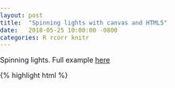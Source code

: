 ```yaml
---
layout: post
title:  "Spinning lights with canvas and HTML5"
date:   2018-05-25 10:00:00 -0800
categories: R rcorr knitr
---
```


Spinning lights. Full example [here](/examples/spinning_lights)

{% highlight html %}
<!DOCTYPE HTML>
<html>
  <head>
    <style>
      body {
        margin: 0px;
        padding: 0px;
      }
    </style>
  </head>
  <body>
    <canvas id="myCanvas" width="500" height="500"></canvas>
    <script>
      function rotateLine(x1, y1, x2, y2, angle) {
        var x3 = Math.cos(angle) * (x2 - x1) - Math.sin(angle) * (y2 - y1) + x1;
        var y3 = Math.sin(angle) * (x2 - x1) + Math.cos(angle) * (y2 - y1) + y1;
        return [x3, y3];
      }

      var canvas = document.getElementById('myCanvas');
      var ctx = canvas.getContext('2d');
      var centerX = canvas.width / 2;
      var centerY = canvas.height / 2;

      function drawCircle() {
        var radius = 50;
        // Draw "Lighthouse"
        ctx.strokeStyle = "#000000"
        ctx.globalAlpha = 1;
        ctx.beginPath();
        ctx.arc(centerX, centerY, radius, 0, 2 * Math.PI, false);
        ctx.fillStyle = '#d3d3d3';
        ctx.fill();
        ctx.lineWidth = 5;
        ctx.stroke();
      }

      function drawLine(startX, startY, radians) {
        ctx.strokeStyle = "#FF4500";
        ctx.lineWidth = 1;
        ctx.fillStyle = "#ffff00";
        ctx.beginPath();
        ctx.globalAlpha = 0.6;
        ctx.moveTo(centerX, centerY);

        var line1 = rotateLine(centerX, centerY, startX, startY, radians);
        var line2 = rotateLine(centerX, centerY, canvas.width - startX, startY, radians);

        // Draw 2 lines for the light beam
        ctx.lineTo(line1[0], line1[1]);
        ctx.lineTo(line2[0], line2[1]);
        ctx.lineTo(centerX, centerY);
        ctx.fill();
        ctx.stroke();
      }

      var degrees = 0;
      setInterval(function() {
        ctx.clearRect(0, 0, canvas.width, canvas.height);
        degrees += 1;
        var radians = (degrees % 360) * Math.PI / 180
        drawLine(200, 25, radians);
        drawCircle();
      }, 50)

    </script>
  </body>
</html>
{% endhighlight %}

<canvas id="myCanvas" width="500" height="500"></canvas>
<script>
  function rotateLine(x1, y1, x2, y2, angle) {
    var x3 = Math.cos(angle) * (x2 - x1) - Math.sin(angle) * (y2 - y1) + x1;
    var y3 = Math.sin(angle) * (x2 - x1) + Math.cos(angle) * (y2 - y1) + y1;
    return [x3, y3];
  }

  var canvas = document.getElementById('myCanvas');
  var ctx = canvas.getContext('2d');
  var centerX = canvas.width / 2;
  var centerY = canvas.height / 2;

  function drawCircle() {
    var radius = 50;
    // Draw "Lighthouse"
    ctx.strokeStyle = "#000000"
    ctx.globalAlpha = 1;
    ctx.beginPath();
    ctx.arc(centerX, centerY, radius, 0, 2 * Math.PI, false);
    ctx.fillStyle = '#d3d3d3';
    ctx.fill();
    ctx.lineWidth = 5;
    ctx.stroke();
  }

  function drawLine(startX, startY, radians) {
    ctx.strokeStyle = "#FF4500";
    ctx.lineWidth = 1;
    ctx.fillStyle = "#ffff00";
    ctx.beginPath();
    ctx.globalAlpha = 0.6;
    ctx.moveTo(centerX, centerY);

    var line1 = rotateLine(centerX, centerY, startX, startY, radians);
    var line2 = rotateLine(centerX, centerY, canvas.width - startX, startY, radians);

    // Draw 2 lines for the light beam
    ctx.lineTo(line1[0], line1[1]);
    ctx.lineTo(line2[0], line2[1]);
    ctx.lineTo(centerX, centerY);
    ctx.fill();
    ctx.stroke();
  }

  var degrees = 0;
  setInterval(function() {
    ctx.clearRect(0, 0, canvas.width, canvas.height);
    degrees += 1;
    var radians = (degrees % 360) * Math.PI / 180
    drawLine(200, 25, radians);
    drawCircle();
  }, 50)
</script>
